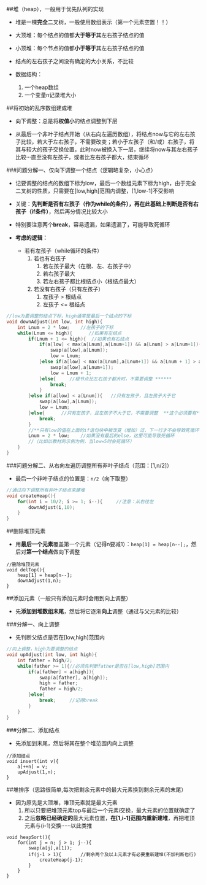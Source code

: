 ##堆（heap），一般用于优先队列的实现

* 堆是一棵**完全**二叉树，一般使用数组表示（第一个元素空置！！）

* 大顶堆：每个结点的值都**大于等于**其左右孩子结点的值
* 小顶堆：每个节点的值都**小于等于**其左右孩子结点的值

* 结点的左右孩子之间没有确定的大小关系，不比较

* 数据结构：
  1. 一个heap数组
  2. 一个变量n记录堆大小

##将初始的乱序数组建成堆

* 向下调整：总是将**权值小**的结点调整到下层

* 从最后一个非叶子结点开始（从右向左遍历数组），将结点now与它的左右孩子比较，若大于左右孩子，不需要改变；若小于左孩子（和/或）右孩子，将其与较大的孩子交换位置，此时now被换入下一层，继续将now与其左右孩子比较···直至没有左孩子，或者比左右孩子都大，结束循环


###问题分解一、仅向下调整一个结点（逻辑略复杂，小心点）

* 记要调整的结点的数组下标为low，最后一个数组元素下标为high，由于完全二叉树的性质，只需要在[low,high]范围内调整，[1,low-1]不受影响

* 关键：**先判断是否有左孩子（作为while的条件），再在此基础上判断是否有右孩子（if条件）**，然后再分情况比较大小

* 特别要注意两个**break**，容易遗漏，如果遗漏了，可能导致死循环


* **考虑的逻辑：**
  * 若有左孩子（while循环的条件）
     1. 若也有右孩子
        1. 若左孩子最大（在根、左、右孩子中）
        2. 若右孩子最大
        3. 若左右孩子都比根结点小（根结点最大）
     2. 若没有右孩子（只有左孩子）
        1. 左孩子 > 根结点
        2. 左孩子 <= 根结点


```C++
//low为要调整的结点下标，high通常是最后一个结点的下标 
void downAdjust(int low, int high){
	int Lnum = 2 * low;    //左孩子的下标 
	while(Lnum <= high){      //如果有左结点 
		if(Lnum + 1 <= high){  //如果也有右结点 
			if(a[low] < max(a[Lnum],a[Lnum+1]) && a[Lnum] > a[Lnum+1]){  //如果左孩子是三个中（根，左，右）最大的 
				swap(a[low],a[Lnum]);
				low = Lnum;
			}else if(a[low] < max(a[Lnum],a[Lnum+1]) && a[Lnum + 1] > a[Lnum]){//如果右孩子是三个中最大的 
				swap(a[low],a[Lnum+1]);
				low = Lnum + 1;
			}else{     //根节点比左右孩子都大时，不需要调整 ****** 
				break;
			}
		}else if(a[low] < a[Lnum]){   //只有左孩子，且左孩子大于它 
			swap(a[low],a[Lnum]);
			low = Lnum;
		}else{      //只有左孩子，且左孩子不大于它，不需要调整  **这个必须要有** 
			break;
		}
		//**只有low的值在上面的if语句块中被改变（增加）过，下一行才不会导致死循环** 
		Lnum = 2 * low;    //如果没有最后的else，这里可能导致死循环
		//（比如以教材的示例为例，当low=5时会死循环） 
	} 
}
```

###问题分解二、从右向左遍历调整所有非叶子结点（范围：[1,n/2]）

* 最后一个非叶子结点的位置是：`n/2`（向下取整）

```C++
//通过向下调整所有非叶子结点来建堆
void createHeap(){
	for(int i = 10/2; i >= 1; i--){     //注意：从右往左
		downAdjust(i,10);
	}
}
```

##删除堆顶元素

* 用**最后一个元素**覆盖第一个元素（记得n要减1）：`heap[1] = heap[n--];`，然后对**第一个结点**做向下调整

```
//删除堆顶元素 
void delTop(){
	heap[1] = heap[n--];
	downAdjust(1,n);
}
```

##添加元素（一般只有添加元素时会用到向上调整）

* 先**添加到堆数组末尾**，然后将它逐渐**向上**调整（通过与父元素的比较）

###分解一、向上调整

* 先判断父结点是否在[low,high]范围内

```C++
//向上调整，high为要调整的结点 
void upAdjust(int low, int high){
	int father = high/2;
	while(father >= 1){//必须先判断father是否在[low,high]范围内 
		if(a[father] < a[high]){
			swap(a[father], a[high]);
			high = father;
			father = high/2;
		}else{
			break;     //记得break
		}
	}
}
```

###分解二、添加结点

* 先添加到末尾，然后将其在整个堆范围内向上调整

```
//添加结点 
void insert(int v){
	a[++n] = v;
	upAdjust(1,n);
}
```


##堆排序（思路很简单,每次把剩余元素中的最大元素换到剩余元素的末尾）

* 因为原先是大顶堆，堆顶元素就是最大元素
  1. 所以只要把堆顶元素top与最后一个元素i交换，最大元素的位置就确定了
  2. 之后**忽略已经确定的**最大元素位置，**在[1,i-1]范围内重新建堆**，再把堆顶元素与(i-1)交换······以此类推

```
void heapSort(){
	for(int j = n; j > 1; j--){
		swap(a[j],a[1]);
		if(j-1 > 1){       //剩余两个及以上元素才有必要重新建堆(不加判断也行) 
			createHeap(j-1);	
		}
	}
}
```
